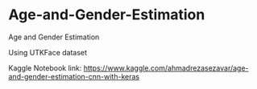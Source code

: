 # Age-and-Gender-Estimation
Age and Gender Estimation

Using UTKFace dataset

Kaggle Notebook
link: https://www.kaggle.com/ahmadrezasezavar/age-and-gender-estimation-cnn-with-keras
